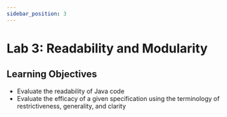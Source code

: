 ```yaml
---
sidebar_position: 3
---
```


# Lab 3: Readability and Modularity 

## Learning Objectives

- Evaluate the readability of Java code
- Evaluate the efficacy of a given specification using the terminology of restrictiveness, generality, and clarity